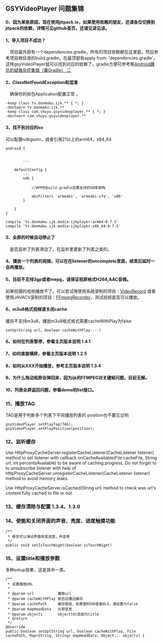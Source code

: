 ## GSYVideoPlayer 问题集锦

#### 0、因为某些原因，现在使用jitpack.io，如果使用依赖的朋友，还请各位切换到jitpack的依赖，详情可见github首页，还请见谅见谅。

#### 1、导入项目不成功？

　项目最外部有一个dependencies.gradle，所有的项目依赖都在这里面，然后参考项目根目录的build.gradle，在最顶部有apply from: 'dependencies.gradle'，这样gsyVideoPlayer就可以找到对应的依赖了。gradle方便可参考察[Android蹲坑的疑难杂症集锦（兼Gradle） 二](http://www.jianshu.com/p/86e4b336c17d)

#### 2、ClassNotFoundException和混淆

　确保你的拆包Application配置正常 。

```
-keep class tv.danmaku.ijk.** { *; }
-dontwarn tv.danmaku.ijk.**
-keep class com.shuyu.gsyvideoplayer.** { *; }
-dontwarn com.shuyu.gsyvideoplayer.**

```

#### 3、找不到对应的so

  可以配置ndkguolv，或者引用21以上的arm64，x84_64
```
android {


        ···

    defaultConfig {
        ···
        ndk {

            //APP的build.gradle设置支持的SO库架构

            abiFilters 'armeabi', 'armeabi-v7a', 'x86'
        }

    }
}
```
```
compile 'tv.danmaku.ijk.media:ijkplayer-arm64:0.7.5'
compile 'tv.danmaku.ijk.media:ijkplayer-x86_64:0.7.5'

```

#### 3、全屏的时候自动停止了

　是否监听了列表滑动了，在监听里更新了列表之类的。


#### 4、播放一个列表的视频，可以在在listener的oncomplete里面，结束后延时一会再播放。



#### 5、目前不支持3gp或者mepg，请保证视屏格式H264,AAC音频。

如果拍摄的视频播放不了，可以尝试用使用系统录制的项目：[VideoRecord](https://github.com/CarGuo/VideoRecord)
或者使用JAVACV录制的项目：[FFmpegRecorder](https://github.com/CrazyOrr/FFmpegRecorder )，测试视频是否可以播放。

#### 6、m3u8格式视频请关闭cache

缓存不支持m3u8，播放m3u8格式格式需要cacheWithPlay为false

```
setUp(String url, boolean cacheWithPlay····)

```

#### 6、如何在列表暂停，参看主页版本说明 1.4.1



#### 7、如何直接横屏，参看主页版本说明 1.2.5



#### 8、如何从XXX开始播放，参考主页版本说明 1.3.4



#### 9、为什么拖动视屏会弹回来，因为ijk的FFMPEG对关键帧问题，目前无解。



#### 10、列表全屏返回问题，参看demo的list接口。


### 11、播放TAG

TAG是用于判断多个列表下不同播放列表的
position也不要忘记哟

```
gsyVideoPlayer.setPlayTag(TAG);
gsyVideoPlayer.setPlayPosition(position);
```

### 12、监听缓存

Use HttpProxyCacheServer.registerCacheListener(CacheListener listener) method to set listener with callback onCacheAvailable(File cacheFile, String url, int percentsAvailable) to be aware of caching progress. Do not forget to to unsubscribe listener with help of HttpProxyCacheServer.unregisterCacheListener(CacheListener listener) method to avoid memory leaks.

Use HttpProxyCacheServer.isCached(String url) method to check was url's content fully cached to file or not.


### 13、缓存清除与配置 1.3.4、1.3.0


### 14、使能和关闭界面的声音、亮度、进度触摸功能

```
/**
 * 是否可以滑动界面改变进度，声音等
 */
public void setIsTouchWiget(boolean isTouchWiget)
```

### 15、设置title和播放参数

多种setup效果，这是其中一类。

```
/**
 * 设置播放URL
 *
 * @param url           播放url
 * @param cacheWithPlay 是否边播边缓存
 * @param cachePath     缓存路径，如果是M3U8或者HLS，请设置为false
 * @param mapHeadData   头部信息
 * @param objects       object[0]目前为title
 * @return
 */
@Override
public boolean setUp(String url, boolean cacheWithPlay, File cachePath, Map<String, String> mapHeadData, Object... objects) {

```